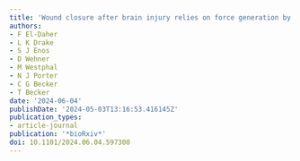 ```yaml
---
title: 'Wound closure after brain injury relies on force generation by microglia in zebrafish'
authors:
- F El-Daher
- L K Drake
- S J Enos
- D Wehner
- M Westphal
- N J Porter
- C G Becker
- T Becker
date: '2024-06-04'
publishDate: '2024-05-03T13:16:53.416145Z'
publication_types:
- article-journal
publication: '*bioRxiv*'
doi: 10.1101/2024.06.04.597300
---
```

